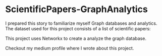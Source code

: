 # ScientificPapers-GraphAnalytics

I prepared this story to familiarize myself Graph databases and analytics. 
The dataset used for this project consists of a list of scientific papers:

This project uses Networkx to create a analyze the graph database.

Checkout my medium profile where I wrote about this project.


